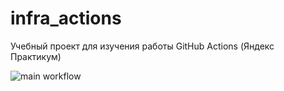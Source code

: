 # infra_actions
Учебный проект для изучения работы GitHub Actions (Яндекс Практикум)

![main workflow](https://github.com/blackworse8/infra_actions/actions/workflows/main.yml/badge.svg)
